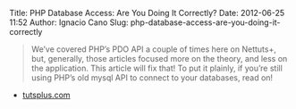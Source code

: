 Title: PHP Database Access: Are You Doing It Correctly?
Date: 2012-06-25 11:52
Author: Ignacio Cano
Slug: php-database-access-are-you-doing-it-correctly

> We’ve covered PHP’s PDO API a couple of times here on Nettuts+, but,
> generally, those articles focused more on the theory, and less on the
> application. This article will fix that!
>  To put it plainly, if you’re still using PHP’s old mysql API to
> connect to your databases, read on!

- [tutsplus.com][]

  [tutsplus.com]: http://net.tutsplus.com/tutorials/php/php-database-access-are-you-doing-it-correctly/
    "PHP Database Access: Are You Doing It Correctly?"
